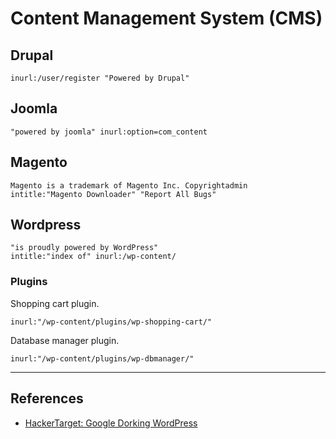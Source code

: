 # Content Management System (CMS)

## Drupal

```
inurl:/user/register "Powered by Drupal"
```

## Joomla

```
"powered by joomla" inurl:option=com_content
```

## Magento

```
Magento is a trademark of Magento Inc. Copyrightadmin
intitle:"Magento Downloader" "Report All Bugs"
```

## Wordpress

```
"is proudly powered by WordPress"
intitle:"index of" inurl:/wp-content/
```

### Plugins

Shopping cart plugin.

```
inurl:"/wp-content/plugins/wp-shopping-cart/"
```

Database manager plugin.

```
inurl:"/wp-content/plugins/wp-dbmanager/"
```

---
## References

- [HackerTarget: Google Dorking WordPress](https://hackertarget.com/google-dorking-wordpress/)